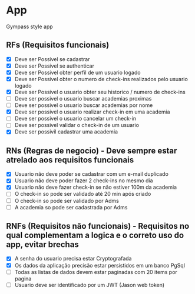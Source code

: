 # App

Gympass style app

## RFs (Requisitos funcionais)
  - [x] Deve ser Possivel se cadastrar
  - [x] Deve ser Possivel se authenticar
  - [x] Deve ser Possivel obter perfil de um usuario logado
  - [x] Deve ser Possivel obter o numero de check-ins realizados pelo usuario logado
  - [x] Deve ser Possivel o usuario obter seu historico / numero de check-ins
  - [ ] Deve ser possivel o usuario buscar academias proximas
  - [ ] Deve ser possivel o usuario buscar academias por nome
  - [x] Deve ser possivel o usuario realizar check-in em uma academia
  - [ ] Deve ser possivel o usuario cancelar um check-in
  - [ ] Deve ser possivel validar o check-in de um usuario
  - [x] Deve ser possivil cadastrar uma academia

## RNs (Regras de negocio) - Deve sempre estar atrelado aos requisitos funcionais
  - [x] Usuario não deve poder se cadastrar com um e-mail duplicado
  - [x] Usuario não deve poder fazer 2 check-ins no mesmo dia
  - [x] Usuario não deve fazer check-in se não estiver 100m da academia
  - [ ] O check-in so pode ser validado até 20 min após criado
  - [ ] O check-in so pode ser validado por Adms
  - [ ] A academia so pode ser cadastrada por Adms

## RNFs (Requisitos não funcionais) - Requisitos no qual complementam a logica e o correto uso do app, evitar brechas
  - [x] A senha do usuario precisa estar Cryptografada
  - [x] Os dados da aplicação precisão estar persistidos em um banco PgSql
  - [ ] Todas as listas de dados devem estar paginadas com 20 items por pagina
  - [ ] Usuario deve ser identificado por um JWT (Jason web token)
